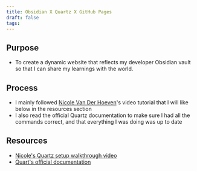 ```yaml
---
title: Obsidian X Quartz X GitHub Pages
draft: false
tags:
---
```

## Purpose 
- To create a dynamic website that reflects my developer Obsidian vault so that I can share my learnings with the world. 
## Process 
- I mainly followed [Nicole Van Der Hoeven](https://nicolevanderhoeven.com/)'s video tutorial that I will like below in the resources section 
- I also read the official Quartz documentation to make sure I had all the commands correct, and that everything I was doing was up to date
## Resources 
- [Nicole's Quartz setup walkthrough video](https://youtu.be/6s6DT1yN4dw?si=AkVzZB9UJS7QzDWG)
- [Quart's official documentation](https://quartz.jzhao.xyz/)